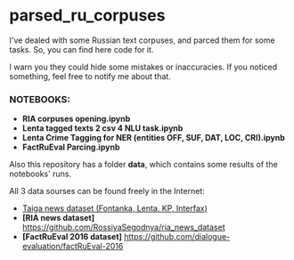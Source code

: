 # parsed_ru_corpuses
I've dealed with some Russian text corpuses, and parced them for some tasks. So, you can find here code for it.

I warn you they could hide some mistakes or inaccuracies. If you noticed something, feel free to notify me about that.

### NOTEBOOKS:

* **RIA corpuses opening.ipynb** 
* **Lenta tagged texts 2 csv 4 NLU task.ipynb**
* **Lenta Crime Tagging for NER (entities OFF, SUF, DAT, LOC, CRI).ipynb**
* **FactRuEval Parcing.ipynb**

Also this repository has a folder **data**, which contains some results of the notebooks' runs.

All 3 data sourses can be found freely in the Internet:

  * [Taiga news dataset (Fontanka, Lenta, KP, Interfax)](https://tatianashavrina.github.io/taiga_site/downloads)
  * **[RIA news dataset]** <https://github.com/RossiyaSegodnya/ria_news_dataset>
  * **[FactRuEval 2016 dataset]** <https://github.com/dialogue-evaluation/factRuEval-2016>
  
